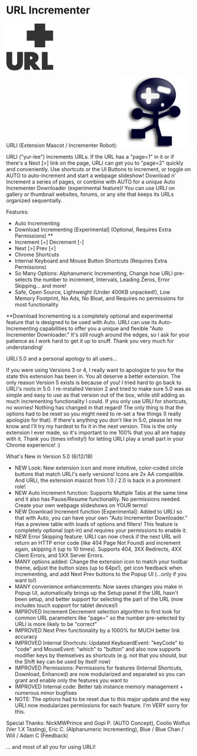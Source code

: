 # URL Incrementer

![URL Incrementer](src/img/icons/dark/128.png?raw=true "URL Incrementer")

URLI (Extension Mascot / Incrementer Robot):
![URLI](src/img/extras/urli.png?raw=true "URLI")

URLI ("yur-lee") increments URLs. If the URL has a "page=1" in it or if there's a Next [>] link on the page, URLI can
get you to "page=2" quickly and conveniently. Use shortcuts or the UI Buttons to increment, or toggle on AUTO to
auto-increment and start a webpage slideshow! Download n' Increment a series of pages, or combine with AUTO for a 
unique Auto Incrementer Downloader (experimental feature)! You can use URLI on gallery or thumbnail websites,
forums, or any site that keeps its URLs organized sequentially.

Features:
- Auto Incrementing
- Download Incrementing [Experimental] (Optional, Requires Extra Permissions) **
- Increment [+] Decrement [-]
- Next [>] Prev [<]
- Chrome Shortcuts
- Internal Keyboard and Mouse Button Shortcuts (Requires Extra Permissions)
- So Many Options: Alphanumeric Incrementing, Change how URLI pre-selects the number to increment, Intervals, Leading Zeros, Error Skipping... and more!
- Safe, Open Source, Lightweight (Under 400KB unpacked!), Low Memory Footprint, No Ads, No Bloat, and Requires no permissions for most functionality

**Download Incrementing is a completely optional and experimental feature that is designed to be used with Auto. URLI can use its Auto-Incrementing capabilities to offer you a unique and flexible "Auto Incrementer Downloader." It's still rough around the edges, so I ask for your patience as I work hard to get it up to snuff. Thank you very much for understanding!

URLI 5.0 and a personal apology to all users...

If you were using Versions 3 or 4, I really want to apologize to you for the state this extension has been in. You all deserve a better extension. The only reason Version 5 exists is because of you! I tried hard to go back to URLI's roots in 5.0.
I re-installed Version 2 and tried to make sure 5.0 was as simple and easy to use as that version out of the box, while still adding as much incrementing functionality I could.
If you only use URLI for shortcuts, no worries! Nothing has changed in that regard! The only thing is that the options had to be reset so you might need to re-set a few things (I really apologize for that). If there's anything you don't like in 5.0, please let me know and I'll try my hardest to fix it in the next version.
This is the only extension I ever made, so it's important to me 100% that you all are happy with it. Thank you (times infinity!) for letting URLI play a small part in your Chrome experience! :)

What's New in Version 5.0 (6/12/18)
- NEW Look: New extension icon and more intuitive, color-coded circle buttons that match URLI's early versions! Icons are 2x AA compatible. And URLI, the extension mascot from 1.0 / 2.0 is back in a prominent role!
- NEW Auto Increment function: Supports Multiple Tabs at the same time and it also has Pause/Resume functionality. No permissions needed. Create your own webpage slideshows on YOUR terms!
- NEW Download Increment function [Experimental]: Added to URLI so that with Auto, you can have your own "Auto Incrementer Downloader." Has a preview table with loads of options and filters! This feature is completely optional (opt-in) and requires your permissions to enable it.
- NEW Error Skipping feature: URLI can now check if the next URL will return an HTTP error code (like 404 Page Not Found) and increment again, skipping it (up to 10 times). Supports 404, 3XX Redirects, 4XX Client Errors, and 5XX Server Errors.
- MANY options added: Change the extension icon to match your toolbar theme, adjust the button sizes (up to 64px!), get icon feedback when incrementing, and add Next Prev buttons to the Popup UI (...only if you want to!)
- MANY convenience enhancements: Now saves changes you make in Popup UI, automatically brings up the Setup panel if the URL hasn't been setup, and better support for selecting the part of the URL (now includes touch support for tablet devices!)
- IMPROVED Increment Decrement selection algorithm to first look for common URL parameters like "page=" so the number pre-selected by URLI is more likely to be "correct"
- IMPROVED Next Prev functionality by a 1000% for MUCH better link accuracy
- IMPROVED Internal Shortcuts: Updated KeyboardEvent: "keyCode" to "code" and MouseEvent: "which" to "button" and also now supports modifier keys by themselves as shortcuts (e.g. not that you should, but the Shift key can be used by itself now)
- IMPROVED Permissions: Permissions for features (Internal Shortcuts, Download, Enhanced) are now modularized and separated so you can grant and enable only the features you want to
- IMPROVED Internal code: Better tab instance memory management + numerous minor bugfixes
- NOTE: The options had to be reset due to this major update and the way URLI now modularizes permissions for each feature. I'm VERY sorry for this.

Special Thanks:
NickMWPrince and Gopi P. (AUTO Concept), Coolio Wolfus (Ver 1.X Testing), Eric C. (Alphanumeric Incrementing), Blue / Blue Chan / Will / Adam C (Feedback)

... and most of all you for using URLI!